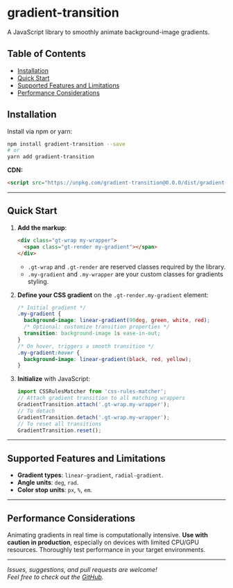 # gradient-transition

A JavaScript library to smoothly animate background-image gradients.

## Table of Contents

* [Installation](#installation)
* [Quick Start](#quick-start)
* [Supported Features and Limitations](#supported-features-and-limitations)
* [Performance Considerations](#performance-considerations)

## Installation

Install via npm or yarn:

```bash
npm install gradient-transition --save
# or
yarn add gradient-transition
```

**CDN:**
```html
<script src="https://unpkg.com/gradient-transition@0.0.0/dist/gradient-transition.umd.cjs"></script>
```
---

## Quick Start

1. **Add the markup**:

   ```html
   <div class="gt-wrap my-wrapper">
     <span class="gt-render my-gradient"></span>
   </div>
   ```

    * `.gt-wrap` and `.gt-render` are reserved classes required by the library.
    * `.my-gradient` and `.my-wrapper` are your custom classes for gradients styling.

2. **Define your CSS gradient** on the `.gt-render.my-gradient` element:

   ```css
   /* Initial gradient */
   .my-gradient {
     background-image: linear-gradient(90deg, green, white, red);
     /* Optional: customize transition properties */
     transition: background-image 1s ease-in-out;
   }
   /* On hover, triggers a smooth transition */
   .my-gradient:hover {
     background-image: linear-gradient(black, red, yellow);
   }
   ```

3. **Initialize** with JavaScript:

   ```js
   import CSSRulesMatcher from 'css-rules-matcher';
   // Attach gradient transition to all matching wrappers
   GradientTransition.attach('.gt-wrap.my-wrapper');
   // To detach
   GradientTransition.detach('.gt-wrap.my-wrapper');
   // To reset all transitions
   GradientTransition.reset();
   ```
---

## Supported Features and Limitations

* **Gradient types**: `linear-gradient`, `radial-gradient`.
* **Angle units**: `deg`, `rad`.
* **Color stop units**: `px`, `%`, `em`.

---

## Performance Considerations

Animating gradients in real time is computationally intensive. **Use with caution in production**, especially on devices with limited CPU/GPU resources. Thoroughly test performance in your target environments.

---

*Issues, suggestions, and pull requests are welcome!  
Feel free to check out the  [GitHub](https://github.com/belousovjr/gradient-transition).*
